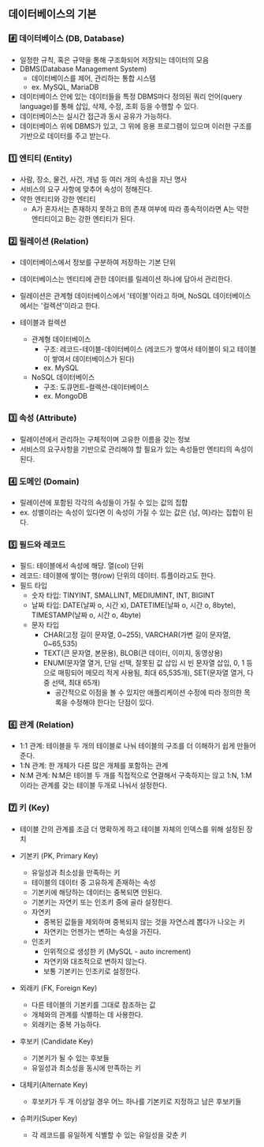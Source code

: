 ## 데이터베이스의 기본

### #️⃣ 데이터베이스 (DB, Database)
* 일정한 규칙, 혹은 규약을 통해 구조화되어 저장되는 데이터의 모음
* DBMS(Database Management System)
  * 데이터베이스를 제어, 관리하는 통합 시스템
  * ex. MySQL, MariaDB
* 데이터베이스 안에 있는 데이터들을 특정 DBMS마다 정의된 쿼리 언어(query language)를 통해 삽입, 삭제, 수정, 조회 등을 수행할 수 있다.
* 데이터베이스는 실시간 접근과 동시 공유가 가능하다.
* 데이터베이스 위에 DBMS가 있고, 그 위에 응용 프로그램이 있으며 이러한 구조를 기반으로 데이터를 주고 받는다.


### 1️⃣ 엔티티 (Entity)
* 사람, 장소, 물건, 사건, 개념 등 여러 개의 속성을 지닌 명사
* 서비스의 요구 사항에 맞추어 속성이 정해진다.
* 약한 엔티티와 강한 엔티티
  * A가 혼자서는 존재하지 못하고 B의 존재 여부에 따라 종속적이라면 A는 약한 엔티티이고 B는 강한 엔티티가 된다.


### 2️⃣ 릴레이션 (Relation)
* 데이터베이스에서 정보를 구분하여 저장하는 기본 단위
* 데이터베이스는 엔티티에 관한 데이터를 릴레이션 하나에 담아서 관리한다.
* 릴레이션은 관계형 데이터베이스에서 '테이블'이라고 하며, NoSQL 데이터베이스에서는 '컬렉션'이라고 한다.


* 테이블과 컬렉션
  * 관계형 데이터베이스
    * 구조: 레코드-테이블-데이터베이스 (레코드가 쌓여서 테이블이 되고 테이블이 쌓여서 데이터베이스가 된다)
    * ex. MySQL
  * NoSQL 데이터베이스
    * 구조: 도큐먼트-컬렉션-데이터베이스
    * ex. MongoDB


### 3️⃣ 속성 (Attribute)
* 릴레이션에서 관리하는 구체적이며 고유한 이름을 갖는 정보
* 서비스의 요구사항을 기반으로 관리해야 할 필요가 있는 속성들만 엔티티의 속성이 된다.


### 4️⃣ 도메인 (Domain)
* 릴레이션에 포함된 각각의 속성들이 가질 수 있는 값의 집합
* ex. 성별이라는 속성이 있다면 이 속성이 가질 수 있는 값은 {남, 여}라는 집합이 된다.


### 5️⃣ 필드와 레코드
* 필드: 테이블에서 속성에 해당. 열(col) 단위
* 레코드: 테이블에 쌓이는 행(row) 단위의 데이터. 튜플이라고도 한다.
* 필드 타입
  * 숫자 타입: TINYINT, SMALLINT, MEDIUMINT, INT, BIGINT
  * 날짜 타입: DATE(날짜 o, 시간 x), DATETIME(날짜 o, 시간 o, 8byte), TIMESTAMP(날짜 o, 시간 o, 4byte)
  * 문자 타입
    * CHAR(고정 길이 문자열, 0~255), VARCHAR(가변 길이 문자열, 0~65,535)
    * TEXT(큰 문자열, 본문용), BLOB(큰 데이터, 이미지, 동영상용)
    * ENUM(문자열 열거, 단일 선택, 잘못된 값 삽입 시 빈 문자열 삽입, 0, 1 등으로 매핑되어 메모리 적게 사용됨, 최대 65,535개), SET(문자열 열거, 다중 선택, 최대 65개)
      * 공간적으로 이점을 볼 수 있지만 애플리케이션 수정에 따라 정의한 목록을 수정해야 한다는 단점이 있다.


### 6️⃣ 관계 (Relation)
* 1:1 관계: 테이블을 두 개의 테이블로 나눠 테이블의 구조를 더 이해하기 쉽게 만들어 준다.
* 1:N 관계: 한 개체가 다른 많은 개체를 포함하는 관계
* N:M 관계: N:M은 테이블 두 개를 직접적으로 연결해서 구축하지는 않고 1:N, 1:M이라는 관계를 갖는 테이블 두개로 나눠서 설정한다.


### 7️⃣ 키 (Key)
* 테이블 간의 관계를 조금 더 명확하게 하고 테이블 자체의 인덱스를 위해 설정된 장치

* 기본키 (PK, Primary Key)
  * 유일성과 최소성을 만족하는 키
  * 테이블의 데이터 중 고유하게 존재하는 속성
  * 기본키에 해당하는 데이터는 중복되면 안된다.
  * 기본키는 자연키 또는 인조키 중에 골라 설정한다.
  * 자연키
    * 중복된 값들을 제외하며 중복되지 않는 것을 자연스레 뽑다가 나오는 키
    * 자연키는 언젠가는 변하는 속성을 가진다.
  * 인조키
    * 인위적으로 생성한 키 (MySQL - auto increment)
    * 자연키와 대조적으로 변하지 않는다.
    * 보통 기본키는 인조키로 설정한다.


* 외래키 (FK, Foreign Key)
  * 다른 테이블의 기본키를 그대로 참조하는 값
  * 개체와의 관계를 식별하는 데 사용한다.
  * 외래키는 중복 가능하다.


* 후보키 (Candidate Key)
  * 기본키가 될 수 있는 후보들
  * 유일성과 최소성을 동시에 만족하는 키


* 대체키(Alternate Key)
  * 후보키가 두 개 이상일 경우 어느 하나를 기본키로 지정하고 남은 후보키들


* 슈퍼키(Super Key)
  * 각 레코드를 유일하게 식별할 수 있는 유일성을 갖춘 키

